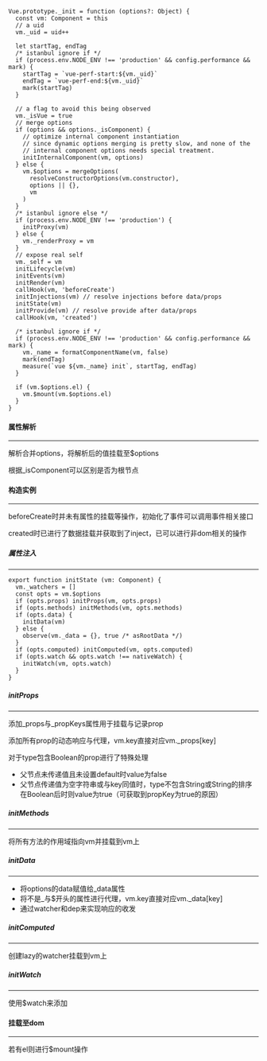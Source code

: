 ```
Vue.prototype._init = function (options?: Object) {
  const vm: Component = this
  // a uid
  vm._uid = uid++

  let startTag, endTag
  /* istanbul ignore if */
  if (process.env.NODE_ENV !== 'production' && config.performance && mark) {
    startTag = `vue-perf-start:${vm._uid}`
    endTag = `vue-perf-end:${vm._uid}`
    mark(startTag)
  }

  // a flag to avoid this being observed
  vm._isVue = true
  // merge options
  if (options && options._isComponent) {
    // optimize internal component instantiation
    // since dynamic options merging is pretty slow, and none of the
    // internal component options needs special treatment.
    initInternalComponent(vm, options)
  } else {
    vm.$options = mergeOptions(
      resolveConstructorOptions(vm.constructor),
      options || {},
      vm
    )
  }
  /* istanbul ignore else */
  if (process.env.NODE_ENV !== 'production') {
    initProxy(vm)
  } else {
    vm._renderProxy = vm
  }
  // expose real self
  vm._self = vm
  initLifecycle(vm)
  initEvents(vm)
  initRender(vm)
  callHook(vm, 'beforeCreate')
  initInjections(vm) // resolve injections before data/props
  initState(vm)
  initProvide(vm) // resolve provide after data/props
  callHook(vm, 'created')

  /* istanbul ignore if */
  if (process.env.NODE_ENV !== 'production' && config.performance && mark) {
    vm._name = formatComponentName(vm, false)
    mark(endTag)
    measure(`vue ${vm._name} init`, startTag, endTag)
  }

  if (vm.$options.el) {
    vm.$mount(vm.$options.el)
  }
}
```

#### 属性解析

------

解析合并options，将解析后的值挂载至$options

根据_isComponent可以区别是否为根节点

#### 构造实例

------


beforeCreate时并未有属性的挂载等操作，初始化了事件可以调用事件相关接口

created时已进行了数据挂载并获取到了inject，已可以进行非dom相关的操作

##### 属性注入

------


```
export function initState (vm: Component) {
  vm._watchers = []
  const opts = vm.$options
  if (opts.props) initProps(vm, opts.props)
  if (opts.methods) initMethods(vm, opts.methods)
  if (opts.data) {
    initData(vm)
  } else {
    observe(vm._data = {}, true /* asRootData */)
  }
  if (opts.computed) initComputed(vm, opts.computed)
  if (opts.watch && opts.watch !== nativeWatch) {
    initWatch(vm, opts.watch)
  }
}
```

##### initProps

------

添加_props与\_propKeys属性用于挂载与记录prop

添加所有prop的动态响应与代理，vm.key直接对应vm.\_props[key]

对于type包含Boolean的prop进行了特殊处理

- 父节点未传递值且未设置default时value为false
- 父节点传递值为空字符串或与key同值时，type不包含String或String的排序在Boolean后时则value为true（<component prop-key/>可获取到propKey为true的原因）

##### initMethods

------

将所有方法的作用域指向vm并挂载到vm上

##### initData

------


- 将options的data赋值给\_data属性
- 将不是\_与\$开头的属性进行代理，vm.key直接对应vm.\_data[key]
- 通过watcher和dep来实现响应的收发

##### initComputed

------

创建lazy的watcher挂载到vm上

##### initWatch

------

使用$watch来添加

#### 挂载至dom

------

若有el则进行$mount操作